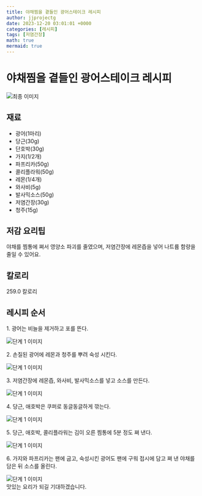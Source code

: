 ```yaml
---
title: 야채찜을 곁들인 광어스테이크 레시피
author: jjprojectg
date: 2023-12-20 03:01:01 +0000
categories: [레시피]
tags: [저염간장]
math: true
mermaid: true
---
```

<meta name="og:type" content="website"/>
<meta charset="UTF-8"/>
<div class="header">
  <h1>야채찜을 곁들인 광어스테이크 레시피</h1>
</div>

<div class="container my-4">
  <div class="row">
    <div class="col-12 col-md-6">
      <div class="recipe-image">
        <img src="http://www.foodsafetykorea.go.kr/uploadimg/cook/10_00664_2.png" class="step-image" alt="최종 이미지"/>
      </div>
    </div>
    <div class="col-12 col-md-6">
      <div class="ingredients">
        <h2>재료</h2>
        <ul class="card">
          <li> 광어(1마리) </li>
          <li>  당근(30g) </li>
          <li>  단호박(30g) </li>
          <li>  가지(1/2개) </li>
          <li> 파프리카(50g) </li>
          <li>  콜리플라워(50g) </li>
          <li>  레몬(1/4개) </li>
          <li>  와사비(5g) </li>
          <li> 발사믹소스(50g) </li>
          <li>  저염간장(30g) </li>
          <li>  청주(15g) </li>
</ul>
      </div>
    </div>
    <div class="col-12 col-md-6">
      <div class="ingredients">
        <h2>저감 요리팁</h2>
        <div class="card"> 
          <p>
            야채를 찜통에 쪄서 영양소 파괴를 줄였으며, 저염간장에 레몬즙을 넣어 나트륨 함량을 줄일 수 있어요.
          </p>
        </div>
      </div>
      <div class="ingredients">
        <h2>칼로리</h2>
        <div class="card"> 
          <p>
            259.0 칼로리
          </p>
        </div>
      </div>
    </div>
  </div>

  <h2 class="my-4">레시피 순서</h2>
  <div class="card recipe-card">
    <div class="card-body recipe-step">
      <p class="card-text step-description">1. 광어는 비늘을 제거하고 포를 뜬다.</p>
      <img src="http://www.foodsafetykorea.go.kr/uploadimg/cook/20_00664_1.png" alt="단계 1 이미지" class="step-image"/>
    </div>
  </div>
  <div class="card recipe-card">
    <div class="card-body recipe-step">
      <p class="card-text step-description">2. 손질된 광어에 레몬과 청주를 뿌려
숙성 시킨다.</p>
      <img src="http://www.foodsafetykorea.go.kr/uploadimg/cook/20_00664_2.png" alt="단계 1 이미지" class="step-image"/>
    </div>
  </div>
  <div class="card recipe-card">
    <div class="card-body recipe-step">
      <p class="card-text step-description">3. 저염간장에 레몬즙, 와사비,
발사믹소스를 넣고 소스를 만든다.</p>
      <img src="http://www.foodsafetykorea.go.kr/uploadimg/cook/20_00664_3.png" alt="단계 1 이미지" class="step-image"/>
    </div>
  </div>
  <div class="card recipe-card">
    <div class="card-body recipe-step">
      <p class="card-text step-description">4. 당근, 애호박은 쿠퍼로 동글동글하게
깎는다.</p>
      <img src="http://www.foodsafetykorea.go.kr/uploadimg/cook/20_00664_4.png" alt="단계 1 이미지" class="step-image"/>
    </div>
  </div>
  <div class="card recipe-card">
    <div class="card-body recipe-step">
      <p class="card-text step-description">5. 당근, 애호박, 콜리플라워는 김이 오른
찜통에 5분 정도 쪄 낸다.</p>
      <img src="http://www.foodsafetykorea.go.kr/uploadimg/cook/20_00664_5.png" alt="단계 1 이미지" class="step-image"/>
    </div>
  </div>
  <div class="card recipe-card">
    <div class="card-body recipe-step">
      <p class="card-text step-description">6. 가지와 파프리카는 팬에 굽고,
숙성시킨 광어도 팬에 구워 접시에
담고 쪄 낸 야채를 담은 뒤 소스를
올린다.</p>
      <img src="http://www.foodsafetykorea.go.kr/uploadimg/cook/20_00664_6.png" alt="단계 1 이미지" class="step-image"/>
    </div>
  </div>

</div>
맛있는 요리가 되길 기대하겠습니다.
